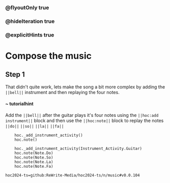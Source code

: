 ### @flyoutOnly true
### @hideIteration true
### @explicitHints true

# Compose the music

## Step 1
That didn't quite work, lets make the song a bit more complex by adding the ``||bell||`` instrument and then replaying the four notes.

#### ~ tutorialhint
Add the ``||bell||`` after the guitar plays it's four notes using the ``||hoc:add instrument||`` block and then use the ``||hoc:note||`` block to replay the notes ``||do||`` ``||so||`` ``||la||`` ``||fa||``

```ghost
    hoc._add_instrument_activity()
    hoc.note()
```
```template
    hoc._add_instrument_activity(Instrument_Activity.Guitar)
    hoc.note(Note.Do)
    hoc.note(Note.So)
    hoc.note(Note.La)
    hoc.note(Note.Fa)
```

```package
hoc2024-ts=github:ReWrite-Media/hoc2024-ts/n/music#v0.0.104
```